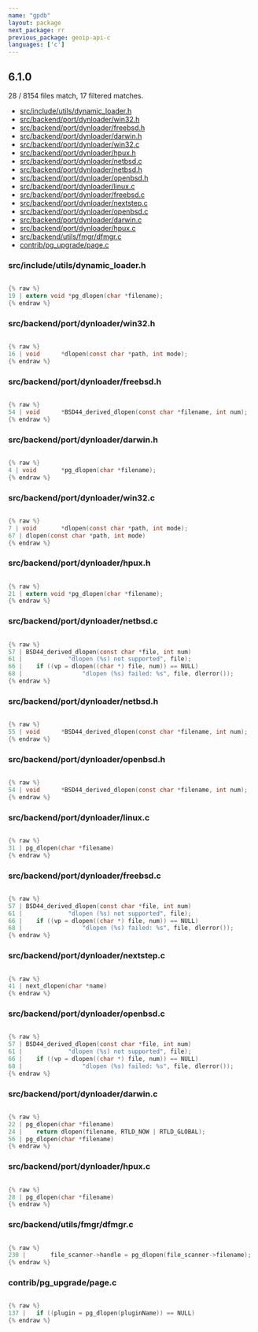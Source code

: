 ```yaml
---
name: "gpdb"
layout: package
next_package: rr
previous_package: geoip-api-c
languages: ['c']
---
```

## 6.1.0
28 / 8154 files match, 17 filtered matches.

 - [src/include/utils/dynamic_loader.h](#srcincludeutilsdynamic_loaderh)
 - [src/backend/port/dynloader/win32.h](#srcbackendportdynloaderwin32h)
 - [src/backend/port/dynloader/freebsd.h](#srcbackendportdynloaderfreebsdh)
 - [src/backend/port/dynloader/darwin.h](#srcbackendportdynloaderdarwinh)
 - [src/backend/port/dynloader/win32.c](#srcbackendportdynloaderwin32c)
 - [src/backend/port/dynloader/hpux.h](#srcbackendportdynloaderhpuxh)
 - [src/backend/port/dynloader/netbsd.c](#srcbackendportdynloadernetbsdc)
 - [src/backend/port/dynloader/netbsd.h](#srcbackendportdynloadernetbsdh)
 - [src/backend/port/dynloader/openbsd.h](#srcbackendportdynloaderopenbsdh)
 - [src/backend/port/dynloader/linux.c](#srcbackendportdynloaderlinuxc)
 - [src/backend/port/dynloader/freebsd.c](#srcbackendportdynloaderfreebsdc)
 - [src/backend/port/dynloader/nextstep.c](#srcbackendportdynloadernextstepc)
 - [src/backend/port/dynloader/openbsd.c](#srcbackendportdynloaderopenbsdc)
 - [src/backend/port/dynloader/darwin.c](#srcbackendportdynloaderdarwinc)
 - [src/backend/port/dynloader/hpux.c](#srcbackendportdynloaderhpuxc)
 - [src/backend/utils/fmgr/dfmgr.c](#srcbackendutilsfmgrdfmgrc)
 - [contrib/pg_upgrade/page.c](#contribpg_upgradepagec)

### src/include/utils/dynamic_loader.h

```c

{% raw %}
19 | extern void *pg_dlopen(char *filename);
{% endraw %}

```
### src/backend/port/dynloader/win32.h

```c

{% raw %}
16 | void	   *dlopen(const char *path, int mode);
{% endraw %}

```
### src/backend/port/dynloader/freebsd.h

```c

{% raw %}
54 | void	   *BSD44_derived_dlopen(const char *filename, int num);
{% endraw %}

```
### src/backend/port/dynloader/darwin.h

```c

{% raw %}
4 | void	   *pg_dlopen(char *filename);
{% endraw %}

```
### src/backend/port/dynloader/win32.c

```c

{% raw %}
7 | void	   *dlopen(const char *path, int mode);
67 | dlopen(const char *path, int mode)
{% endraw %}

```
### src/backend/port/dynloader/hpux.h

```c

{% raw %}
21 | extern void *pg_dlopen(char *filename);
{% endraw %}

```
### src/backend/port/dynloader/netbsd.c

```c

{% raw %}
57 | BSD44_derived_dlopen(const char *file, int num)
61 | 			 "dlopen (%s) not supported", file);
66 | 	if ((vp = dlopen((char *) file, num)) == NULL)
68 | 				 "dlopen (%s) failed: %s", file, dlerror());
{% endraw %}

```
### src/backend/port/dynloader/netbsd.h

```c

{% raw %}
55 | void	   *BSD44_derived_dlopen(const char *filename, int num);
{% endraw %}

```
### src/backend/port/dynloader/openbsd.h

```c

{% raw %}
54 | void	   *BSD44_derived_dlopen(const char *filename, int num);
{% endraw %}

```
### src/backend/port/dynloader/linux.c

```c

{% raw %}
31 | pg_dlopen(char *filename)
{% endraw %}

```
### src/backend/port/dynloader/freebsd.c

```c

{% raw %}
57 | BSD44_derived_dlopen(const char *file, int num)
61 | 			 "dlopen (%s) not supported", file);
66 | 	if ((vp = dlopen((char *) file, num)) == NULL)
68 | 				 "dlopen (%s) failed: %s", file, dlerror());
{% endraw %}

```
### src/backend/port/dynloader/nextstep.c

```c

{% raw %}
41 | next_dlopen(char *name)
{% endraw %}

```
### src/backend/port/dynloader/openbsd.c

```c

{% raw %}
57 | BSD44_derived_dlopen(const char *file, int num)
61 | 			 "dlopen (%s) not supported", file);
66 | 	if ((vp = dlopen((char *) file, num)) == NULL)
68 | 				 "dlopen (%s) failed: %s", file, dlerror());
{% endraw %}

```
### src/backend/port/dynloader/darwin.c

```c

{% raw %}
22 | pg_dlopen(char *filename)
24 | 	return dlopen(filename, RTLD_NOW | RTLD_GLOBAL);
56 | pg_dlopen(char *filename)
{% endraw %}

```
### src/backend/port/dynloader/hpux.c

```c

{% raw %}
28 | pg_dlopen(char *filename)
{% endraw %}

```
### src/backend/utils/fmgr/dfmgr.c

```c

{% raw %}
230 | 		file_scanner->handle = pg_dlopen(file_scanner->filename);
{% endraw %}

```
### contrib/pg_upgrade/page.c

```c

{% raw %}
137 | 	if ((plugin = pg_dlopen(pluginName)) == NULL)
{% endraw %}

```